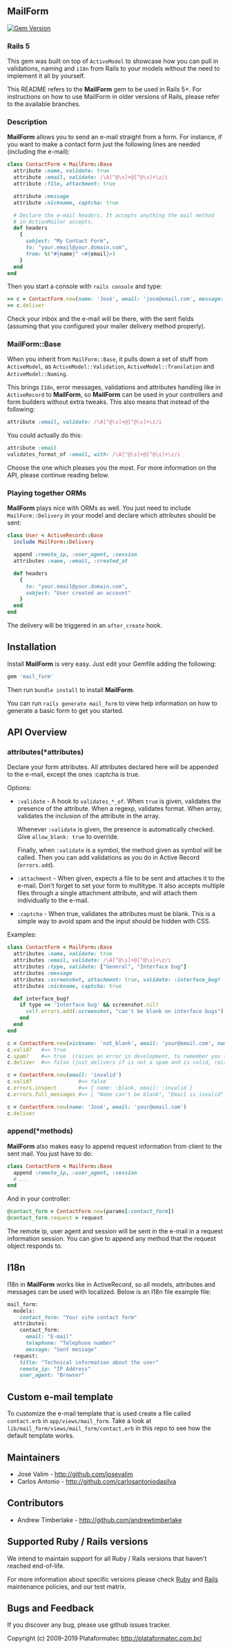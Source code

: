## MailForm

[![Gem Version](https://fury-badge.herokuapp.com/rb/mail_form.svg)](http://badge.fury.io/rb/mail_form)

### Rails 5

This gem was built on top of `ActiveModel` to showcase how you can pull in validations, naming
and `i18n` from Rails to your models without the need to implement it all by yourself.

This README refers to the **MailForm** gem to be used in Rails 5+. For instructions
on how to use MailForm in older versions of Rails, please refer to the available branches.

### Description

**MailForm** allows you to send an e-mail straight from a form. For instance,
if you want to make a contact form just the following lines are needed (including the e-mail):

```ruby
class ContactForm < MailForm::Base
  attribute :name, validate: true
  attribute :email, validate: /\A[^@\s]+@[^@\s]+\z/i
  attribute :file, attachment: true

  attribute :message
  attribute :nickname, captcha: true

  # Declare the e-mail headers. It accepts anything the mail method
  # in ActionMailer accepts.
  def headers
    {
      subject: "My Contact Form",
      to: "your.email@your.domain.com",
      from: %("#{name}" <#{email}>)
    }
  end
end
```

Then you start a console with `rails console` and type:

```ruby
>> c = ContactForm.new(name: 'José', email: 'jose@email.com', message: 'Cool!')
>> c.deliver
```

Check your inbox and the e-mail will be there, with the sent fields (assuming that
you configured your mailer delivery method properly).

### MailForm::Base

When you inherit from `MailForm::Base`, it pulls down a set of stuff from `ActiveModel`,
as `ActiveModel::Validation`, `ActiveModel::Translation` and `ActiveModel::Naming`.

This brings `I18n`, error messages, validations and attributes handling like in
`ActiveRecord` to **MailForm**, so **MailForm** can be used in your controllers and form builders without extra tweaks. This also means that instead of the following:

```ruby
attribute :email, validate: /\A[^@\s]+@[^@\s]+\z/i
```

You could actually do this:

```ruby
attribute :email
validates_format_of :email, with: /\A[^@\s]+@[^@\s]+\z/i
```

Choose the one which pleases you the most. For more information on the API, please
continue reading below.

### Playing together ORMs

**MailForm** plays nice with ORMs as well. You just need to include `MailForm::Delivery`
in your model and declare which attributes should be sent:

```ruby
class User < ActiveRecord::Base
  include MailForm::Delivery

  append :remote_ip, :user_agent, :session
  attributes :name, :email, :created_at

  def headers
    {
      to: "your.email@your.domain.com",
      subject: "User created an account"
    }
  end
end
```

The delivery will be triggered in an `after_create` hook.

## Installation

Install **MailForm** is very easy. Just edit your Gemfile adding the following:

```ruby
gem 'mail_form'
```

Then run `bundle install` to install **MailForm**.

You can run `rails generate mail_form` to view help information on how to generate
a basic form to get you started.

## API Overview

### attributes(*attributes)

Declare your form attributes. All attributes declared here will be appended
to the e-mail, except the ones :captcha is true.

Options:

* `:validate` - A hook to `validates_*_of`. When `true` is given, validates the
  presence of the attribute. When a regexp, validates format. When array,
  validates the inclusion of the attribute in the array.

  Whenever `:validate` is given, the presence is automatically checked. Give
  `allow_blank: true` to override.

  Finally, when `:validate` is a symbol, the method given as symbol will be
  called. Then you can add validations as you do in Active Record (`errors.add`).

* `:attachment` - When given, expects a file to be sent and attaches
  it to the e-mail. Don't forget to set your form to multitype.
  It also accepts multiple files through a single attachment attribute,
  and will attach them individually to the e-mail.

* `:captcha` - When true, validates the attributes must be blank.
  This is a simple way to avoid spam and the input should be hidden with CSS.

Examples:

```ruby
class ContactForm < MailForm::Base
  attributes :name, validate: true
  attributes :email, validate: /\A[^@\s]+@[^@\s]+\z/i
  attributes :type, validate: ["General", "Interface bug"]
  attributes :message
  attributes :screenshot, attachment: true, validate: :interface_bug?
  attributes :nickname, captcha: true

  def interface_bug?
    if type == 'Interface bug' && screenshot.nil?
      self.errors.add(:screenshot, "can't be blank on interface bugs")
    end
  end
end

c = ContactForm.new(nickname: 'not_blank', email: 'your@email.com', name: 'José')
c.valid?   #=> true
c.spam?    #=> true  (raises an error in development, to remember you to hide it)
c.deliver  #=> false (just delivers if is not a spam and is valid, raises an error in development)

c = ContactForm.new(email: 'invalid')
c.valid?               #=> false
c.errors.inspect       #=> { name: :blank, email: :invalid }
c.errors.full_messages #=> [ "Name can't be blank", "Email is invalid" ]

c = ContactForm.new(name: 'José', email: 'your@email.com')
c.deliver
```

### append(*methods)

**MailForm** also makes easy to append request information from client to the sent
mail. You just have to do:

```ruby
class ContactForm < MailForm::Base
  append :remote_ip, :user_agent, :session
  # ...
end
```

And in your controller:

```ruby
@contact_form = ContactForm.new(params[:contact_form])
@contact_form.request = request
```

The remote ip, user agent and session will be sent in the e-mail in a
request information session. You can give to append any method that the
request object responds to.

## I18n

I18n in **MailForm** works like in ActiveRecord, so all models, attributes and messages
can be used with localized. Below is an I18n file example file:

```ruby
mail_form:
  models:
    contact_form: "Your site contact form"
  attributes:
    contact_form:
      email: "E-mail"
      telephone: "Telephone number"
      message: "Sent message"
  request:
    title: "Technical information about the user"
    remote_ip: "IP Address"
    user_agent: "Browser"
```

## Custom e-mail template

To customize the e-mail template that is used create a file called `contact.erb` in `app/views/mail_form`.
Take a look at `lib/mail_form/views/mail_form/contact.erb` in this repo to see how the default template works.

## Maintainers

* José Valim - http://github.com/josevalim
* Carlos Antonio - http://github.com/carlosantoniodasilva

## Contributors

* Andrew Timberlake - http://github.com/andrewtimberlake

## Supported Ruby / Rails versions

We intend to maintain support for all Ruby / Rails versions that haven't reached end-of-life.

For more information about specific versions please check [Ruby](https://www.ruby-lang.org/en/downloads/branches/)
and [Rails](https://guides.rubyonrails.org/maintenance_policy.html) maintenance policies, and our test matrix.

## Bugs and Feedback

If you discover any bug, please use github issues tracker.

Copyright (c) 2009-2019 Plataformatec http://plataformatec.com.br/
